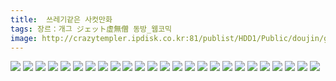 ```yaml
---
title:  쓰레기같은 사컷만화
tags: 장르：개그 ジェット虚無僧 동방_웹코믹
image: http://crazytempler.ipdisk.co.kr:81/publist/HDD1/Public/doujin/ghap/5436/001.jpg
---
```

<img src="http://crazytempler.ipdisk.co.kr:81/publist/HDD1/Public/doujin/ghap/5436/001.jpg">
<img src="http://crazytempler.ipdisk.co.kr:81/publist/HDD1/Public/doujin/ghap/5436/002.jpg">
<img src="http://crazytempler.ipdisk.co.kr:81/publist/HDD1/Public/doujin/ghap/5436/003.jpg">
<img src="http://crazytempler.ipdisk.co.kr:81/publist/HDD1/Public/doujin/ghap/5436/004.jpg">
<img src="http://crazytempler.ipdisk.co.kr:81/publist/HDD1/Public/doujin/ghap/5436/005.jpg">
<img src="http://crazytempler.ipdisk.co.kr:81/publist/HDD1/Public/doujin/ghap/5436/006.jpg">
<img src="http://crazytempler.ipdisk.co.kr:81/publist/HDD1/Public/doujin/ghap/5436/007.jpg">
<img src="http://crazytempler.ipdisk.co.kr:81/publist/HDD1/Public/doujin/ghap/5436/008.jpg">
<img src="http://crazytempler.ipdisk.co.kr:81/publist/HDD1/Public/doujin/ghap/5436/009.jpg">
<img src="http://crazytempler.ipdisk.co.kr:81/publist/HDD1/Public/doujin/ghap/5436/010.jpg">
<img src="http://crazytempler.ipdisk.co.kr:81/publist/HDD1/Public/doujin/ghap/5436/011.jpg">
<img src="http://crazytempler.ipdisk.co.kr:81/publist/HDD1/Public/doujin/ghap/5436/012.jpg">
<img src="http://crazytempler.ipdisk.co.kr:81/publist/HDD1/Public/doujin/ghap/5436/013.jpg">
<img src="http://crazytempler.ipdisk.co.kr:81/publist/HDD1/Public/doujin/ghap/5436/014.jpg">
<img src="http://crazytempler.ipdisk.co.kr:81/publist/HDD1/Public/doujin/ghap/5436/015.jpg">
<img src="http://crazytempler.ipdisk.co.kr:81/publist/HDD1/Public/doujin/ghap/5436/016.jpg">
<img src="http://crazytempler.ipdisk.co.kr:81/publist/HDD1/Public/doujin/ghap/5436/017.jpg">
<img src="http://crazytempler.ipdisk.co.kr:81/publist/HDD1/Public/doujin/ghap/5436/018.jpg">
<img src="http://crazytempler.ipdisk.co.kr:81/publist/HDD1/Public/doujin/ghap/5436/019.jpg">
<img src="http://crazytempler.ipdisk.co.kr:81/publist/HDD1/Public/doujin/ghap/5436/020.jpg">
<img src="http://crazytempler.ipdisk.co.kr:81/publist/HDD1/Public/doujin/ghap/5436/021.jpg">
<img src="http://crazytempler.ipdisk.co.kr:81/publist/HDD1/Public/doujin/ghap/5436/022.jpg">
<img src="http://crazytempler.ipdisk.co.kr:81/publist/HDD1/Public/doujin/ghap/5436/023.jpg">
<img src="http://crazytempler.ipdisk.co.kr:81/publist/HDD1/Public/doujin/ghap/5436/024.jpg">
<img src="http://crazytempler.ipdisk.co.kr:81/publist/HDD1/Public/doujin/ghap/5436/025.jpg">
